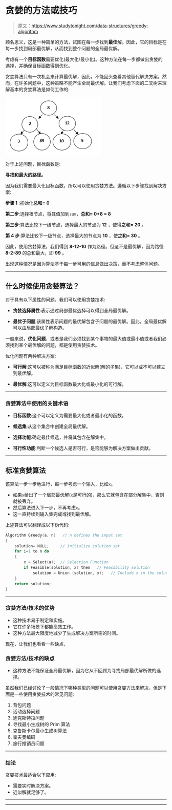 # 贪婪的方法或技巧

> 原文：<https://www.studytonight.com/data-structures/greedy-algorithm>

顾名思义，这是一种简单的方法，试图在每一步找到**最佳**解。因此，它的目标是在每一步找到局部最优解，从而找到整个问题的全局最优解。

考虑有一个**目标函数**需要优化(最大化/最小化)。这种方法在每一步都做出贪婪的选择，并确保目标函数得到优化。

贪婪算法只有一次机会来计算最优解，因此，不能回头查看其他替代解决方案。然而，在许多问题中，这种策略不能产生全局最优解。让我们考虑下面的二叉树来理解基本的贪婪算法是如何工作的:

![Binary tree](img/c8c82290e9ed4a21a76ae2ae98f44232.png)

对于上述问题，目标函数是:

**寻找和最大的路径。**

因为我们需要最大化目标函数，所以可以使用贪婪方法。遵循以下步骤找到解决方案:

**步骤 1** :初始化**总和= 0**

**第二步**:选择根节点，将其值加到`sum`，**总和= 0+8 = 8**

**第三步**:算法比较下一级节点，选择最大的节点为 **12** ，使得**之和= 20** 。

**第 4 步**:算法比较下一级节点，选择最大的节点为 **10** ，使**之和= 30** 。

因此，使用贪婪算法，我们得到 **8-12-10** 作为路径。但这不是最优解，因为路径 **8-2-89** 的总和最大，即 **99** 。

出现这种情况是因为算法基于每一步可用的信息做出决策，而不考虑整体问题。

* * *

## 什么时候使用贪婪算法？

对于具有以下属性的问题，我们可以使用贪婪技术:

*   **贪婪选择属性**:表示通过局部最优选择可以得到全局最优解。

*   **最优子问题**:该属性表示问题的最优解包含子问题的最优解。因此，全局最优解可以由局部最优子解构造。

一般来说，**优化问题**，或者是我们必须找到某个事物的最大值或最小值或者我们必须找到某个最优解的问题，都是使用贪婪技术。

优化问题有两种解决方案:

*   **可行解**:这可以被称为满足目标函数的近似解(解的子集)，它可以或不可以建立到最优解。

*   **最优解**:这可以定义为目标函数最大化或最小化的可行解。

* * *

### 贪婪算法中使用的关键术语

*   **目标函数**:这个可以定义为需要最大化或者最小化的函数。

*   **候选集**:从这个集合中创建全局最优解。

*   **选择功能**:确定最佳候选，并将其包含在解集中。

*   **可行性功能**:判断一个候选人是否可行，是否能够为解决方案做出贡献。

* * *

## 标准贪婪算法

该算法一步一步地进行，每一步考虑一个输入，比如`x`。

*   如果`x`给出了一个局部最优解(`x`是可行的)，那么它就包含在部分解集中，否则就被丢弃。
*   然后算法进入下一步，不再考虑`x`。
*   这一直持续到输入集完成或找到最优解。

上述算法可以翻译成以下伪代码:

```cpp
Algorithm Greedy(a, n)   // n defines the input set
{
    solution= NULL;		// initialize solution set
	for i=1 to n do
	{
		x = Select(a);	// Selection Function
		if Feasible(solution, x) then 	// Feasibility solution
			solution = Union (solution, x);   // Include x in the solution set
	}
	return solution;
}

```

* * *

### 贪婪方法/技术的优势

*   这种技术易于制定和实施。
*   它在许多场景下都能高效工作。
*   这种方法最大限度地减少了生成解决方案所需的时间。

现在，让我们也看看一些缺点，

### 贪婪方法/技术的缺点

*   这种方法不能保证全局最优解，因为它从不回顾为寻找局部最优解所做的选择。

虽然我们已经讨论了一般情况下哪种类型的问题可以使用贪婪方法来解决，但是下面是一些使用贪婪技术的常见问题:

1.  背包问题
2.  活动选择问题
3.  迪克斯特拉问题
4.  寻找最小生成树的 Prim 算法
5.  克鲁斯卡尔最小生成树算法
6.  霍夫曼编码
7.  旅行推销员问题

* * *

### 结论

贪婪技术最适合以下应用:

*   需要实时解决方案。
*   近似解就足够了。

* * *

* * *